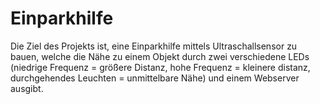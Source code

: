# Einparkhilfe
Die Ziel des Projekts ist, eine Einparkhilfe mittels Ultraschallsensor zu bauen, welche die Nähe zu einem Objekt durch zwei verschiedene LEDs (niedrige Frequenz = größere Distanz, hohe Frequenz = kleinere distanz, durchgehendes Leuchten = unmittelbare Nähe) und einem Webserver ausgibt.

